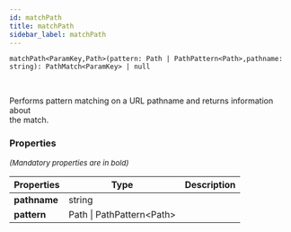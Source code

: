 ```yaml
---
id: matchPath
title: matchPath
sidebar_label: matchPath
---
```


```tsx
matchPath<ParamKey,Path>(pattern: Path | PathPattern<Path>,pathname: string): PathMatch<ParamKey> | null
```
<br/>

Performs pattern matching on a URL pathname and returns information about  
the match.

### Properties

<font size="2"><i>(Mandatory properties are in bold)</i></font>

| Properties | Type | Description |
| --------- | ---- | ----------- |
| **pathname** | string |  |
| **pattern** | Path \| PathPattern<Path\> |  |
